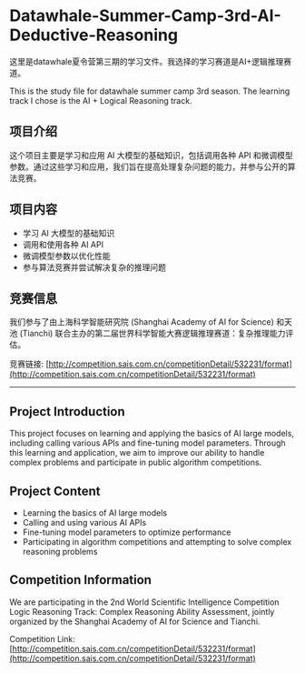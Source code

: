 # Datawhale-Summer-Camp-3rd-AI-Deductive-Reasoning

这里是datawhale夏令营第三期的学习文件。我选择的学习赛道是AI+逻辑推理赛道。

This is the study file for datawhale summer camp 3rd season. The learning track I chose is the AI + Logical Reasoning track.

## 项目介绍

这个项目主要是学习和应用 AI 大模型的基础知识，包括调用各种 API 和微调模型参数。通过这些学习和应用，我们旨在提高处理复杂问题的能力，并参与公开的算法竞赛。

## 项目内容

- 学习 AI 大模型的基础知识
- 调用和使用各种 AI API
- 微调模型参数以优化性能
- 参与算法竞赛并尝试解决复杂的推理问题

## 竞赛信息

我们参与了由上海科学智能研究院 (Shanghai Academy of AI for Science) 和天池 (Tianchi) 联合主办的第二届世界科学智能大赛逻辑推理赛道：复杂推理能力评估。

竞赛链接: [http://competition.sais.com.cn/competitionDetail/532231/format](http://competition.sais.com.cn/competitionDetail/532231/format)

---

## Project Introduction

This project focuses on learning and applying the basics of AI large models, including calling various APIs and fine-tuning model parameters. Through this learning and application, we aim to improve our ability to handle complex problems and participate in public algorithm competitions.

## Project Content

- Learning the basics of AI large models
- Calling and using various AI APIs
- Fine-tuning model parameters to optimize performance
- Participating in algorithm competitions and attempting to solve complex reasoning problems

## Competition Information

We are participating in the 2nd World Scientific Intelligence Competition Logic Reasoning Track: Complex Reasoning Ability Assessment, jointly organized by the Shanghai Academy of AI for Science and Tianchi.

Competition Link: [http://competition.sais.com.cn/competitionDetail/532231/format](http://competition.sais.com.cn/competitionDetail/532231/format)
